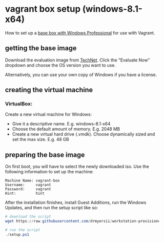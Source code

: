 # vagrant box setup (windows-8.1-x64)

How to set up a [base box with Windows Professional]() for use with Vagrant.


## getting the base image

Download the evaluation image from [TechNet](http://www.microsoft.com/en-us/evalcenter). Click the "Evaluate Now" dropdown and choose the OS version you want to use.

Alternatively, you can use your own copy of Windows if you have a license.


## creating the virtual machine

### VirtualBox:

Create a new virtual machine for Windows:

- Give it a descriptive name. E.g. windows-8.1-x64
- Choose the default amount of memory. E.g. 2048 MB
- Create a new virtual hard drive (.vmdk). Choose dynamically sized and set the max size. E.g. 48 GB


## preparing the base image

On first boot, you will have to select the newly downloaded iso. Use the following information to set up the machine:

```
Machine Name: vagrant-box
Username:     vagrant
Password:     vagrant
Hint:         hint
```

After the installation finishes, install Guest Additions, run the Windows Updates, and then run the setup script like so:

```powershell
# download the script
wget https://raw.githubusercontent.com/drmyersii/workstation-provisioners/master/windows-8.1/box-setup/setup.ps1

# run the script
./setup.ps1
```
